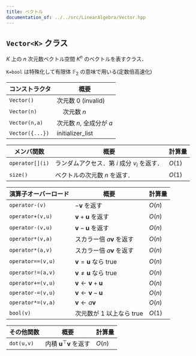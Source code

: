 ```yaml
---
title: ベクトル
documentation_of: ../../src/LinearAlgebra/Vector.hpp
---
```


## `Vector<K>` クラス

$K$ 上の $n$ 次元数ベクトル空間 $K^n$ のベクトルを表すクラス．

`K=bool` は特殊化して有限体 $\mathbb{F}_2$ の意味で用いる(定数倍高速化)


|  コンストラクタ | 概要 | 
| ---| --- |
|`Vector()`| 次元数 $0$ (invalid)|
|`Vector(n)`|　次元数 $n$ |
|`Vector(n,a)`| 次元数 $n$, 全成分が $a$ |
|`Vector({...})`| initializer_list|

|  メンバ関数 | 概要  | 計算量  |
| ---| --- | --- |
| `operator[](i)` | ランダムアクセス．第 $i$ 成分 $v_i$ を返す．| $O(1)$ |
| `size()` | ベクトルの次元数 $n$ を返す．| $O(1)$ |

|  演算子オーバーロード    | 概要  | 計算量  |
| ---| --- | --- |
| `operator-(v)` |$-\boldsymbol{v}$ を返す| $O(n)$ |
| `operator+(v,u)` |$\boldsymbol{v}+\boldsymbol{u}$ を返す| $O(n)$ |
| `operator-(v,u)` |$\boldsymbol{v}-\boldsymbol{u}$ を返す| $O(n)$ |
| `operator*(v,a)` |スカラー倍 $a\boldsymbol{v}$ を返す| $O(n)$ |
| `operator*(a,v)` |スカラー倍 $a\boldsymbol{v}$ を返す| $O(n)$ |
| `operator==(v,u)` |$\boldsymbol{v}=\boldsymbol{u}$ なら true| $O(n)$ |
| `operator!=(a,v)` |$\boldsymbol{v}\ne\boldsymbol{u}$ なら true| $O(n)$ |
| `operator+=(v,u)` |$\boldsymbol{v}\leftarrow\boldsymbol{v}+\boldsymbol{u}$| $O(n)$ |
| `operator-=(v,u)` |$\boldsymbol{v}\leftarrow\boldsymbol{v}-\boldsymbol{u}$| $O(n)$ |
| `operator*=(v,a)` |$\boldsymbol{v}\leftarrow a\boldsymbol{v}$| $O(n)$ |
| `bool(v)` |次元数が 1 以上なら true| $O(1)$ |


|  その他関数  | 概要  | 計算量  |
| ---| --- | --- |
|`dot(u,v)`|内積 $\boldsymbol{u}^{\top}\boldsymbol{v}$ を返す|$O(n)$|